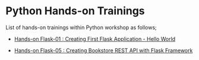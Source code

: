 # Python Hands-on Trainings

List of hands-on trainings within Python workshop as follows;

- [Hands-on Flask-01 : Creating First Flask Application - Hello World](./flask-01-hello-world-app-on-ec2-linux2/README.md)

- [Hands-on Flask-05 : Creating Bookstore REST API with Flask Framework](./flask-05-creating-bookstore-rest-api-on-ec2-linux2/README.md)